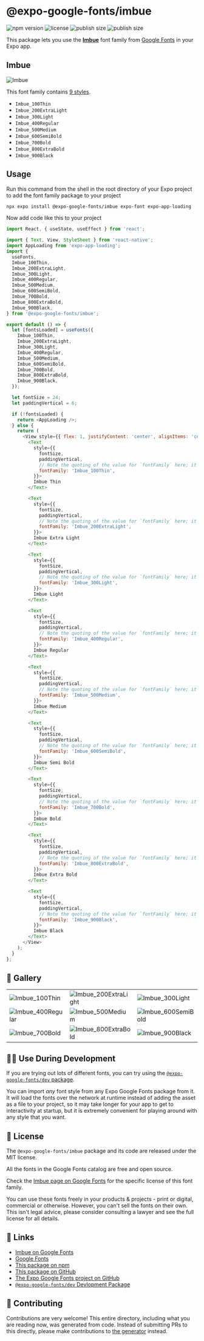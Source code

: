 # @expo-google-fonts/imbue

![npm version](https://flat.badgen.net/npm/v/@expo-google-fonts/imbue)
![license](https://flat.badgen.net/github/license/expo/google-fonts)
![publish size](https://flat.badgen.net/packagephobia/install/@expo-google-fonts/imbue)
![publish size](https://flat.badgen.net/packagephobia/publish/@expo-google-fonts/imbue)

This package lets you use the [**Imbue**](https://fonts.google.com/specimen/Imbue) font family from [Google Fonts](https://fonts.google.com/) in your Expo app.

## Imbue

![Imbue](./font-family.png)

This font family contains [9 styles](#-gallery).

- `Imbue_100Thin`
- `Imbue_200ExtraLight`
- `Imbue_300Light`
- `Imbue_400Regular`
- `Imbue_500Medium`
- `Imbue_600SemiBold`
- `Imbue_700Bold`
- `Imbue_800ExtraBold`
- `Imbue_900Black`

## Usage

Run this command from the shell in the root directory of your Expo project to add the font family package to your project
```sh
npx expo install @expo-google-fonts/imbue expo-font expo-app-loading
```

Now add code like this to your project
```js
import React, { useState, useEffect } from 'react';

import { Text, View, StyleSheet } from 'react-native';
import AppLoading from 'expo-app-loading';
import {
  useFonts,
  Imbue_100Thin,
  Imbue_200ExtraLight,
  Imbue_300Light,
  Imbue_400Regular,
  Imbue_500Medium,
  Imbue_600SemiBold,
  Imbue_700Bold,
  Imbue_800ExtraBold,
  Imbue_900Black,
} from '@expo-google-fonts/imbue';

export default () => {
  let [fontsLoaded] = useFonts({
    Imbue_100Thin,
    Imbue_200ExtraLight,
    Imbue_300Light,
    Imbue_400Regular,
    Imbue_500Medium,
    Imbue_600SemiBold,
    Imbue_700Bold,
    Imbue_800ExtraBold,
    Imbue_900Black,
  });

  let fontSize = 24;
  let paddingVertical = 6;

  if (!fontsLoaded) {
    return <AppLoading />;
  } else {
    return (
      <View style={{ flex: 1, justifyContent: 'center', alignItems: 'center' }}>
        <Text
          style={{
            fontSize,
            paddingVertical,
            // Note the quoting of the value for `fontFamily` here; it expects a string!
            fontFamily: 'Imbue_100Thin',
          }}>
          Imbue Thin
        </Text>

        <Text
          style={{
            fontSize,
            paddingVertical,
            // Note the quoting of the value for `fontFamily` here; it expects a string!
            fontFamily: 'Imbue_200ExtraLight',
          }}>
          Imbue Extra Light
        </Text>

        <Text
          style={{
            fontSize,
            paddingVertical,
            // Note the quoting of the value for `fontFamily` here; it expects a string!
            fontFamily: 'Imbue_300Light',
          }}>
          Imbue Light
        </Text>

        <Text
          style={{
            fontSize,
            paddingVertical,
            // Note the quoting of the value for `fontFamily` here; it expects a string!
            fontFamily: 'Imbue_400Regular',
          }}>
          Imbue Regular
        </Text>

        <Text
          style={{
            fontSize,
            paddingVertical,
            // Note the quoting of the value for `fontFamily` here; it expects a string!
            fontFamily: 'Imbue_500Medium',
          }}>
          Imbue Medium
        </Text>

        <Text
          style={{
            fontSize,
            paddingVertical,
            // Note the quoting of the value for `fontFamily` here; it expects a string!
            fontFamily: 'Imbue_600SemiBold',
          }}>
          Imbue Semi Bold
        </Text>

        <Text
          style={{
            fontSize,
            paddingVertical,
            // Note the quoting of the value for `fontFamily` here; it expects a string!
            fontFamily: 'Imbue_700Bold',
          }}>
          Imbue Bold
        </Text>

        <Text
          style={{
            fontSize,
            paddingVertical,
            // Note the quoting of the value for `fontFamily` here; it expects a string!
            fontFamily: 'Imbue_800ExtraBold',
          }}>
          Imbue Extra Bold
        </Text>

        <Text
          style={{
            fontSize,
            paddingVertical,
            // Note the quoting of the value for `fontFamily` here; it expects a string!
            fontFamily: 'Imbue_900Black',
          }}>
          Imbue Black
        </Text>
      </View>
    );
  }
};

```

## 🔡 Gallery


||||
|-|-|-|
|![Imbue_100Thin](./Imbue_100Thin.ttf.png)|![Imbue_200ExtraLight](./Imbue_200ExtraLight.ttf.png)|![Imbue_300Light](./Imbue_300Light.ttf.png)||
|![Imbue_400Regular](./Imbue_400Regular.ttf.png)|![Imbue_500Medium](./Imbue_500Medium.ttf.png)|![Imbue_600SemiBold](./Imbue_600SemiBold.ttf.png)||
|![Imbue_700Bold](./Imbue_700Bold.ttf.png)|![Imbue_800ExtraBold](./Imbue_800ExtraBold.ttf.png)|![Imbue_900Black](./Imbue_900Black.ttf.png)||


## 👩‍💻 Use During Development

If you are trying out lots of different fonts, you can try using the [`@expo-google-fonts/dev` package](https://github.com/expo/google-fonts/tree/master/font-packages/dev#readme).

You can import *any* font style from any Expo Google Fonts package from it. It will load the fonts
over the network at runtime instead of adding the asset as a file to your project, so it may take longer
for your app to get to interactivity at startup, but it is extremely convenient
for playing around with any style that you want.

## 📖 License

The `@expo-google-fonts/imbue` package and its code are released under the MIT license.

All the fonts in the Google Fonts catalog are free and open source.

Check the [Imbue page on Google Fonts](https://fonts.google.com/specimen/Imbue) for the specific license of this font family.

You can use these fonts freely in your products & projects - print or digital, commercial or otherwise. However, you can't sell the fonts on their own. This isn't legal advice, please consider consulting a lawyer and see the full license for all details.

## 🔗 Links

- [Imbue on Google Fonts](https://fonts.google.com/specimen/Imbue)
- [Google Fonts](https://fonts.google.com/)
- [This package on npm](https://www.npmjs.com/package/@expo-google-fonts/imbue)
- [This package on GitHub](https://github.com/expo/google-fonts/tree/master/font-packages/imbue)
- [The Expo Google Fonts project on GitHub](https://github.com/expo/google-fonts)
- [`@expo-google-fonts/dev` Devlopment Package](https://github.com/expo/google-fonts/tree/master/font-packages/dev)

## 🤝 Contributing

Contributions are very welcome! This entire directory, including what you are reading now, was generated from code. Instead of submitting PRs to this directly, please make contributions to [the generator](https://github.com/expo/google-fonts/tree/master/packages/generator) instead.
